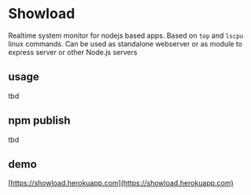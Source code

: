 Showload
=======

Realtime system monitor for nodejs based apps. 
Based on `top` and `lscpu` linux  commands.
Can be used as standalone webserver or as module to express server or other Node.js servers

usage 
-----
tbd

npm publish
-----------
tbd

demo 
----
[https://showload.herokuapp.com](https://showload.herokuapp.com)




